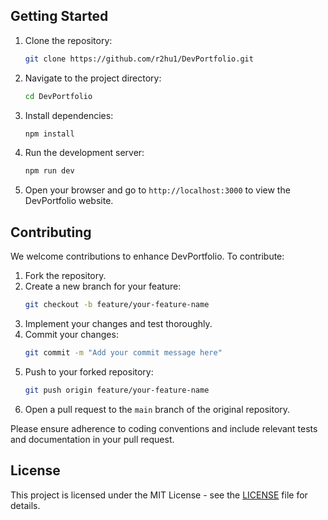 ## Getting Started

1. Clone the repository:
    ```bash
    git clone https://github.com/r2hu1/DevPortfolio.git
    ```
2. Navigate to the project directory:
    ```bash
    cd DevPortfolio
    ```
3. Install dependencies:
    ```bash
    npm install
    ```
4. Run the development server:
    ```bash
    npm run dev
    ```
5. Open your browser and go to `http://localhost:3000` to view the DevPortfolio website.

## Contributing

We welcome contributions to enhance DevPortfolio. To contribute:

1. Fork the repository.
2. Create a new branch for your feature:
    ```bash
    git checkout -b feature/your-feature-name
    ```
3. Implement your changes and test thoroughly.
4. Commit your changes:
    ```bash
    git commit -m "Add your commit message here"
    ```
5. Push to your forked repository:
    ```bash
    git push origin feature/your-feature-name
    ```
6. Open a pull request to the `main` branch of the original repository.

Please ensure adherence to coding conventions and include relevant tests and documentation in your pull request.

## License

This project is licensed under the MIT License - see the [LICENSE](LICENSE) file for details.
